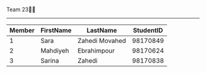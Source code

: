 Team 23👩‍💻
________________________________________________________

| Member  | FirstName | LastName       | StudentID |
| ------- | --------- | -------------- | --------- |
| 1       | Sara      |	Zahedi Movahed | 98170849  |
| 2       | Mahdiyeh  | Ebrahimpour    | 98170624  |
| 3       | Sarina    | Zahedi         | 98170838  |
